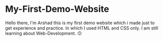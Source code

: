 # My-First-Demo-Website
Hello there, I'm Arshad this is my first demo website which i made just to get experience and practice. In which I used HTML and CSS only. I am still learning about Web-Development. :D
